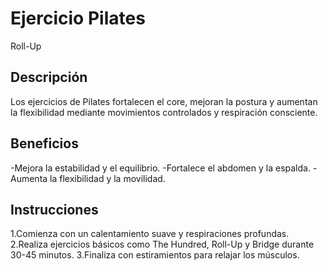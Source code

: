 # Ejercicio Pilates
 Roll-Up
## Descripción
Los ejercicios de Pilates fortalecen el core, mejoran la postura y aumentan la flexibilidad mediante movimientos controlados y respiración consciente.
## Beneficios
-Mejora la estabilidad y el equilibrio.
-Fortalece el abdomen y la espalda.
-Aumenta la flexibilidad y la movilidad.
## Instrucciones
1.Comienza con un calentamiento suave y respiraciones profundas.
2.Realiza ejercicios básicos como The Hundred, Roll-Up y Bridge durante 30-45 minutos.
3.Finaliza con estiramientos para relajar los músculos.

